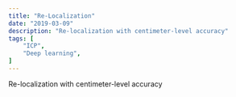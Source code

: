 ```yaml
---
title: "Re-Localization"
date: "2019-03-09"
description: "Re-localization with centimeter-level accuracy"
tags: [
    "ICP",
    "Deep learning",
]
---
```



Re-localization with centimeter-level accuracy